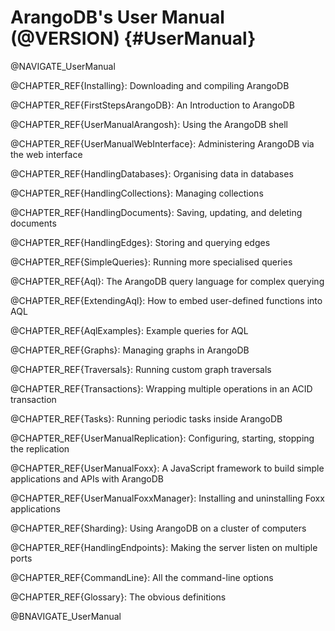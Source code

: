 ArangoDB's User Manual (@VERSION) {#UserManual}
===============================================

@NAVIGATE_UserManual

@CHAPTER_REF{Installing}: Downloading and compiling ArangoDB

@CHAPTER_REF{FirstStepsArangoDB}: An Introduction to ArangoDB

@CHAPTER_REF{UserManualArangosh}: Using the ArangoDB shell

@CHAPTER_REF{UserManualWebInterface}: Administering ArangoDB via the web interface

@CHAPTER_REF{HandlingDatabases}: Organising data in databases

@CHAPTER_REF{HandlingCollections}: Managing collections

@CHAPTER_REF{HandlingDocuments}: Saving, updating, and deleting documents

@CHAPTER_REF{HandlingEdges}: Storing and querying edges

@CHAPTER_REF{SimpleQueries}: Running more specialised queries

@CHAPTER_REF{Aql}: The ArangoDB query language for complex querying

@CHAPTER_REF{ExtendingAql}: How to embed user-defined functions into AQL

@CHAPTER_REF{AqlExamples}: Example queries for AQL

@CHAPTER_REF{Graphs}: Managing graphs in ArangoDB

@CHAPTER_REF{Traversals}: Running custom graph traversals

@CHAPTER_REF{Transactions}: Wrapping multiple operations in an ACID transaction

@CHAPTER_REF{Tasks}: Running periodic tasks inside ArangoDB

@CHAPTER_REF{UserManualReplication}: Configuring, starting, stopping the replication

@CHAPTER_REF{UserManualFoxx}: A JavaScript framework to build simple applications and APIs with ArangoDB

@CHAPTER_REF{UserManualFoxxManager}: Installing and uninstalling Foxx applications

@CHAPTER_REF{Sharding}: Using ArangoDB on a cluster of computers

@CHAPTER_REF{HandlingEndpoints}: Making the server listen on multiple ports

@CHAPTER_REF{CommandLine}: All the command-line options

@CHAPTER_REF{Glossary}: The obvious definitions

@BNAVIGATE_UserManual
